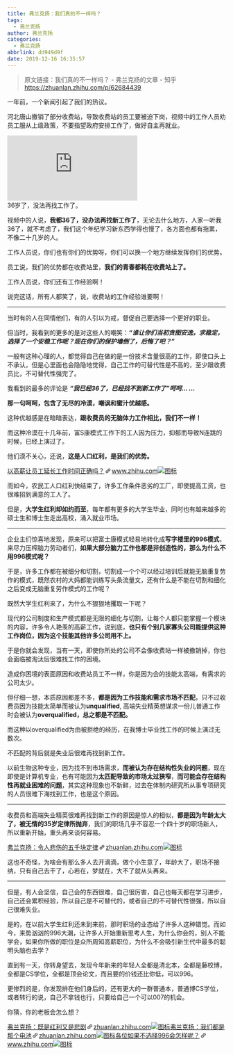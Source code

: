 ```yaml
---
title: 弗兰克扬：我们真的不一样吗？
tags:
  - 弗兰克扬
author: 弗兰克扬
categories:
  - 弗兰克扬
abbrlink: dd949d9f
date: 2019-12-16 16:35:57
---
```

> 原文链接：我们真的不一样吗？ - 弗兰克扬的文章 - 知乎
       <https://zhuanlan.zhihu.com/p/62684439>
>
<!--more-->

<div class="Post-RichTextContainer"><div class="RichText ztext Post-RichText"><p>一年前，一个新闻引起了我们的热议。</p><p>河北唐山撤销了部分收费站，导致收费站的员工要被迫下岗，视频中的工作人员劝员工服从上级政策，不要指望政府安排工作了，做好自主再就业。</p><div><div class="RichText-video" data-za-detail-view-path-module="VideoItem" data-za-extra-module="{&quot;card&quot;:{&quot;content&quot;:{&quot;type&quot;:&quot;Video&quot;,&quot;sub_type&quot;:&quot;SelfHosted&quot;,&quot;video_id&quot;:&quot;1101781364743028736&quot;,&quot;is_playable&quot;:true}}}"><div class="VideoCard VideoCard--interactive"><div class="VideoCard-layout"><div class="VideoCard-video"><div class="VideoCard-video-content"><div class="VideoCard-player"><iframe frameborder="0" allowfullscreen="" src="https://www.zhihu.com/video/1101781364743028736?autoplay=false&amp;useMSE="></iframe></div></div></div><div class="VideoCard-content"><div class="VideoCard-title">36岁了，没法再找工作了。</div></div></div><div class="VideoCard-mask"></div></div></div></div><p>视频中的人说，<b>我都36了，没办法再找新工作了</b>，无论去什么地方，人家一听我36了，就不考虑了，我们这个年纪学习新东西学得也慢了，各方面也都有拖累，不像二十几岁的人。</p><p>工作人员说，你们也有你们的优势呀，你们可以换一个地方继续发挥你们的优势。</p><p>员工说，我们的优势都在收费站里，<b>我们的青春都耗在收费站上了。</b></p><p>工作人员说，你们还有工作经验啊！</p><p>说完这话，所有人都笑了，说，收费站的工作经验谁要啊！</p><hr><p>当时有的人在同情他们，有的人引以为戒，督促自己要选择一个更好的职业。</p><p>但当时，我看到的更多的是对这些人的嘲笑：<i><b>“谁让你们当初贪图安逸，求稳定，选择了一个安稳工作呢？现在你们的保护墙倒了，后悔了吧？”</b></i></p><p>一般有这种心理的人，都觉得自己在做的是一份技术含量很高的工作，即使口头上不承认，但是心里面也会隐隐地觉得，自己工作的可替代性是不高的，至少跟收费员比，不可替代性强完了。</p><p>我看到的最多的评论是 <b><i>“我已经36了，已经找不到新工作了”呵呵... ...</i></b></p><p><b>那一句呵呵，包含了无尽的冷漠，嘲讽和蜜汁优越感。</b></p><p>这种优越感是在暗暗表达，<b>跟收费员的无脑体力工作相比，我们不一样！</b></p><p>而这种冷漠在十几年前，富S康模式工作下的工人因为压力，抑郁而导致N连跳的时候，已经上演过了。</p><p>他们漠不关心，还说，<b>这是人口红利，是我们的优势。</b></p><a target="_blank" href="https://www.zhihu.com/question/318434734/answer/645544367" data-draft-node="block" data-draft-type="link-card" data-image="https://zhstatic.zhihu.com/assets/zhihu/editor/zhihu-card-default.svg" class="LinkCard LinkCard--hasImage" data-za-detail-view-id="172"><span class="LinkCard-backdrop" style="background-image:url(https://zhstatic.zhihu.com/assets/zhihu/editor/zhihu-card-default.svg)"></span><span class="LinkCard-content"><span class="LinkCard-text"><span class="LinkCard-title" data-text="true">以高薪让员工延长工作时间正确吗？</span><span class="LinkCard-meta"><span style="display:inline-flex;align-items:center">​<svg class="Zi Zi--InsertLink" fill="currentColor" viewBox="0 0 24 24" width="17" height="17"><path d="M6.77 17.23c-.905-.904-.94-2.333-.08-3.193l3.059-3.06-1.192-1.19-3.059 3.058c-1.489 1.489-1.427 3.954.138 5.519s4.03 1.627 5.519.138l3.059-3.059-1.192-1.192-3.059 3.06c-.86.86-2.289.824-3.193-.08zm3.016-8.673l1.192 1.192 3.059-3.06c.86-.86 2.289-.824 3.193.08.905.905.94 2.334.08 3.194l-3.059 3.06 1.192 1.19 3.059-3.058c1.489-1.489 1.427-3.954-.138-5.519s-4.03-1.627-5.519-.138L9.786 8.557zm-1.023 6.68c.33.33.863.343 1.177.029l5.34-5.34c.314-.314.3-.846-.03-1.176-.33-.33-.862-.344-1.176-.03l-5.34 5.34c-.314.314-.3.846.03 1.177z" fill-rule="evenodd"></path></svg></span>www.zhihu.com</span></span><span class="LinkCard-imageCell"><img class="LinkCard-image LinkCard-image--square" alt="图标" src="https://zhstatic.zhihu.com/assets/zhihu/editor/zhihu-card-default.svg"></span></span></a><p>而如今，农民工人口红利快结束了，许多工作条件恶劣的工厂，即使提高工资，也很难招到满意的工人了。</p><p>但是，<b>大学生红利却如约而至</b>，每年都有更多的大学生毕业，同时也有越来越多的硕士生和博士生走出高校，涌入就业市场。</p><hr><p>企业主们惊喜地发现，原来可以把富士康模式轻易地转化成<b>写字楼里的996模式</b>，来尽力压榨脑力劳动者们，<b>如果大部分脑力工作也都是非创造性的，那么为什么不用996模式呢？</b></p><p>于是，许多工作都在被细分和切割，切割成一个个可以经过培训后就能无脑重复劳作的模式，既然农村的大妈都能训练写头条流量文，还有什么是不能在切割和细化之后变成无脑重复劳作模式的工作呢？</p><p>既然大学生红利来了，为什么不狠狠地攫取一下呢？</p><p>现代的公司制度和生产模式都是无限的细化与切割，让每个人都只能掌握一个模块的内容，许多令人艳羡的高薪工作，说到底，<b>也只有个别几家寡头公司能提供这种工作岗位，因为这个技能其他许多公司用不上。</b></p><p>于是你就会发现，当有一天，即使你所处的公司不会像收费站一样被撤销掉，你也会面临被淘汰后很难找工作的困境。</p><p>造成你困境的表面原因和收费站员工不一样，你是因为会的技能太高端，有需求的公司太少。</p><p>但仔细一想，本质原因都差不多，<b>都是因为工作技能和需求市场不匹配</b>，只不过收费员因为技能太简单而被认为<b>unqualified</b>, 高端失业精英想谋求一份儿普通工作时会被认为<b>overqualified，总之都是不匹配。</b></p><p>而这种以overqualified为由被拒绝的经历，在我博士毕业找工作的时候上演过无数次。</p><p>不匹配的背后就是失业后很难再找到新工作。</p><p>以前生物这种专业，因为找不到市场需求，<b>而被认为存在结构性失业的问题</b>，现在即使是计算机专业，也有可能因为<b>太匹配导致的市场太过狭窄</b>，<b>而可能会存在结构性再就业困难的问题</b>，其实这种现象也不新鲜，过去在体制内研究所从事专项研究的人员很难下海找到工作，也是这个原因。</p><hr><p>收费员和高端失业精英很难再找到新工作的原因是惊人的相似，<b>都是因为年龄太大了，被无情的35岁定律所抛弃</b>，我们的职场几乎不容忍一个四十岁的职场新人，所以重新开始，重头再来谈何容易。</p><a target="_blank" href="https://zhuanlan.zhihu.com/p/62390371" data-draft-node="block" data-draft-type="link-card" data-image="https://pic4.zhimg.com/v2-7fb7460b631d07d9e6da8720586308e7_180x120.jpg" data-image-width="852" data-image-height="354" class="LinkCard LinkCard--hasImage" data-za-detail-view-id="172"><span class="LinkCard-backdrop" style="background-image:url(https://pic4.zhimg.com/v2-7fb7460b631d07d9e6da8720586308e7_180x120.jpg)"></span><span class="LinkCard-content"><span class="LinkCard-text"><span class="LinkCard-title" data-text="true">弗兰克扬：令人悲伤的五千块定律</span><span class="LinkCard-meta"><span style="display:inline-flex;align-items:center">​<svg class="Zi Zi--InsertLink" fill="currentColor" viewBox="0 0 24 24" width="17" height="17"><path d="M6.77 17.23c-.905-.904-.94-2.333-.08-3.193l3.059-3.06-1.192-1.19-3.059 3.058c-1.489 1.489-1.427 3.954.138 5.519s4.03 1.627 5.519.138l3.059-3.059-1.192-1.192-3.059 3.06c-.86.86-2.289.824-3.193-.08zm3.016-8.673l1.192 1.192 3.059-3.06c.86-.86 2.289-.824 3.193.08.905.905.94 2.334.08 3.194l-3.059 3.06 1.192 1.19 3.059-3.058c1.489-1.489 1.427-3.954-.138-5.519s-4.03-1.627-5.519-.138L9.786 8.557zm-1.023 6.68c.33.33.863.343 1.177.029l5.34-5.34c.314-.314.3-.846-.03-1.176-.33-.33-.862-.344-1.176-.03l-5.34 5.34c-.314.314-.3.846.03 1.177z" fill-rule="evenodd"></path></svg></span>zhuanlan.zhihu.com</span></span><span class="LinkCard-imageCell"><img class="LinkCard-image LinkCard-image--horizontal" alt="图标" src="https://pic4.zhimg.com/v2-7fb7460b631d07d9e6da8720586308e7_180x120.jpg"></span></span></a><p>这也不奇怪，为啥会有那么多人去开滴滴，做个小生意了，年龄大了，职场不接纳，只有自己去干了，心若在，梦就在，大不了就从头再来。</p><hr><p>但是，有人会坚信，自己会的东西很难，自己很厉害，自己也每天都在学习进步，自己还会累积经验，所以自己是不可替代的，或者自己的不可替代性很强，所以自己很难失业。</p><p>是的，在以前大学生红利还未到来前，那时职场的业态给了许多人这种错觉。而如今，来势汹汹的996大潮，让许多人开始重新思考人生，为什么你会的，别人不能学会，如果你所做的职位是众所周知高薪职位，为什么不会吸引新生代中最多的聪明头脑也去学？</p><p>直到有一天，你转身望去，发现今年新来的年轻人全都是清北本，全都是藤校博，全都是CS学位，全都是顶会论文，而且要的价钱还比你低，可以996。</p><p>更惨烈的是，你发现排在他们身后的，还有更大的一群普通本，普通博CS学位，或者转行的说，自己不拿钱也行，只要给自己一个可以007的机会。</p><p>你猜，你的老板会怎么想？</p><a target="_blank" href="https://zhuanlan.zhihu.com/p/62555481" data-draft-node="block" data-draft-type="link-card" data-image="https://pic1.zhimg.com/v2-1a02c0cd898aecd0f9836a35c15bdbb0_180x120.jpg" data-image-width="750" data-image-height="272" class="LinkCard LinkCard--hasImage" data-za-detail-view-id="172"><span class="LinkCard-backdrop" style="background-image:url(https://pic1.zhimg.com/v2-1a02c0cd898aecd0f9836a35c15bdbb0_180x120.jpg)"></span><span class="LinkCard-content"><span class="LinkCard-text"><span class="LinkCard-title" data-text="true">弗兰克扬：既是红利又是悲剧</span><span class="LinkCard-meta"><span style="display:inline-flex;align-items:center">​<svg class="Zi Zi--InsertLink" fill="currentColor" viewBox="0 0 24 24" width="17" height="17"><path d="M6.77 17.23c-.905-.904-.94-2.333-.08-3.193l3.059-3.06-1.192-1.19-3.059 3.058c-1.489 1.489-1.427 3.954.138 5.519s4.03 1.627 5.519.138l3.059-3.059-1.192-1.192-3.059 3.06c-.86.86-2.289.824-3.193-.08zm3.016-8.673l1.192 1.192 3.059-3.06c.86-.86 2.289-.824 3.193.08.905.905.94 2.334.08 3.194l-3.059 3.06 1.192 1.19 3.059-3.058c1.489-1.489 1.427-3.954-.138-5.519s-4.03-1.627-5.519-.138L9.786 8.557zm-1.023 6.68c.33.33.863.343 1.177.029l5.34-5.34c.314-.314.3-.846-.03-1.176-.33-.33-.862-.344-1.176-.03l-5.34 5.34c-.314.314-.3.846.03 1.177z" fill-rule="evenodd"></path></svg></span>zhuanlan.zhihu.com</span></span><span class="LinkCard-imageCell"><img class="LinkCard-image LinkCard-image--horizontal" alt="图标" src="https://pic1.zhimg.com/v2-1a02c0cd898aecd0f9836a35c15bdbb0_180x120.jpg"></span></span></a><a target="_blank" href="https://zhuanlan.zhihu.com/p/61016879" data-draft-node="block" data-draft-type="link-card" data-image="https://pic4.zhimg.com/v2-c89393299158ce43b920ef5c28e38f57_180x120.jpg" data-image-width="733" data-image-height="376" class="LinkCard LinkCard--hasImage" data-za-detail-view-id="172"><span class="LinkCard-backdrop" style="background-image:url(https://pic4.zhimg.com/v2-c89393299158ce43b920ef5c28e38f57_180x120.jpg)"></span><span class="LinkCard-content"><span class="LinkCard-text"><span class="LinkCard-title" data-text="true">弗兰克扬：我们都是那个电池</span><span class="LinkCard-meta"><span style="display:inline-flex;align-items:center">​<svg class="Zi Zi--InsertLink" fill="currentColor" viewBox="0 0 24 24" width="17" height="17"><path d="M6.77 17.23c-.905-.904-.94-2.333-.08-3.193l3.059-3.06-1.192-1.19-3.059 3.058c-1.489 1.489-1.427 3.954.138 5.519s4.03 1.627 5.519.138l3.059-3.059-1.192-1.192-3.059 3.06c-.86.86-2.289.824-3.193-.08zm3.016-8.673l1.192 1.192 3.059-3.06c.86-.86 2.289-.824 3.193.08.905.905.94 2.334.08 3.194l-3.059 3.06 1.192 1.19 3.059-3.058c1.489-1.489 1.427-3.954-.138-5.519s-4.03-1.627-5.519-.138L9.786 8.557zm-1.023 6.68c.33.33.863.343 1.177.029l5.34-5.34c.314-.314.3-.846-.03-1.176-.33-.33-.862-.344-1.176-.03l-5.34 5.34c-.314.314-.3.846.03 1.177z" fill-rule="evenodd"></path></svg></span>zhuanlan.zhihu.com</span></span><span class="LinkCard-imageCell"><img class="LinkCard-image LinkCard-image--horizontal" alt="图标" src="https://pic4.zhimg.com/v2-c89393299158ce43b920ef5c28e38f57_180x120.jpg"></span></span></a><a target="_blank" href="https://www.zhihu.com/question/318696303/answer/653854465" data-draft-node="block" data-draft-type="link-card" data-image="https://zhstatic.zhihu.com/assets/zhihu/editor/zhihu-card-default.svg" class="LinkCard LinkCard--hasImage" data-za-detail-view-id="172"><span class="LinkCard-backdrop" style="background-image:url(https://zhstatic.zhihu.com/assets/zhihu/editor/zhihu-card-default.svg)"></span><span class="LinkCard-content"><span class="LinkCard-text"><span class="LinkCard-title" data-text="true">各位如果不选择996会怎样呢？</span><span class="LinkCard-meta"><span style="display:inline-flex;align-items:center">​<svg class="Zi Zi--InsertLink" fill="currentColor" viewBox="0 0 24 24" width="17" height="17"><path d="M6.77 17.23c-.905-.904-.94-2.333-.08-3.193l3.059-3.06-1.192-1.19-3.059 3.058c-1.489 1.489-1.427 3.954.138 5.519s4.03 1.627 5.519.138l3.059-3.059-1.192-1.192-3.059 3.06c-.86.86-2.289.824-3.193-.08zm3.016-8.673l1.192 1.192 3.059-3.06c.86-.86 2.289-.824 3.193.08.905.905.94 2.334.08 3.194l-3.059 3.06 1.192 1.19 3.059-3.058c1.489-1.489 1.427-3.954-.138-5.519s-4.03-1.627-5.519-.138L9.786 8.557zm-1.023 6.68c.33.33.863.343 1.177.029l5.34-5.34c.314-.314.3-.846-.03-1.176-.33-.33-.862-.344-1.176-.03l-5.34 5.34c-.314.314-.3.846.03 1.177z" fill-rule="evenodd"></path></svg></span>www.zhihu.com</span></span><span class="LinkCard-imageCell"><img class="LinkCard-image LinkCard-image--square" alt="图标" src="https://zhstatic.zhihu.com/assets/zhihu/editor/zhihu-card-default.svg"></span></span></a><p></p></div></div>